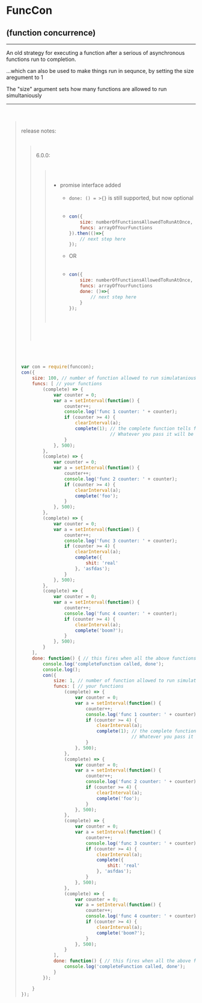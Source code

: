 # FuncCon
## (function concurrence)
<hr/>
An old strategy for executing a function after a serious of asynchronous functions run to completion.

...which can also be used to make things run in sequnce, by setting the size aregument to 1

The "size" argument sets how many functions are allowed to run simultaniously
<hr/><br/>



<blockquote>
    <br/>release notes:
    <br/><br/>
    <blockquote>
        <br/>
        6.0.0:
		<br/>
		<br/>
        <blockquote>
            <br/>
            
- promise interface added<br/><br/>
    - ```done: () = >{}``` is still supported, but now optional<br/><br/>
    - 
        ```javascript
        con({
            size: numberOfFunctionsAllowedToRunAtOnce,
            funcs: arrayOfYourFunctions
        }).then(()=>{
            // next step here
        });
        ```
    - OR<br/><br/>
    - 
        ```javascript
        con({
            size: numberOfFunctionsAllowedToRunAtOnce,
            funcs: arrayOfYourFunctions
            done: ()=>{
                // next step here
            }
        });
        ```
        <br/>
        </blockquote>
        <br/>
        <br/>
    </blockquote>
    <br/>
    <br/>

```javascript
var con = require(funccon);
con({
	size: 100, // number of function allowed to run simulataniously
	funcs: [ // your functions
		(complete) => {
			var counter = 0;
			var a = setInterval(function() {
				counter++;
				console.log('func 1 counter: ' + counter);
				if (counter >= 4) {
					clearInterval(a);
					complete(1); // the complete function tells funccon to move on
								 //	Whatever you pass it will be given to the done function as an argument
				}
			}, 500);
        },
		(complete) => {
			var counter = 0;
			var a = setInterval(function() {
				counter++;
				console.log('func 2 counter: ' + counter);
				if (counter >= 4) {
					clearInterval(a);
					complete('foo');
				}
			}, 500);
        },
		(complete) => {
			var counter = 0;
			var a = setInterval(function() {
				counter++;
				console.log('func 3 counter: ' + counter);
				if (counter >= 4) {
					clearInterval(a);
					complete({
						shit: 'real'
					}, 'asfdas');
				}
			}, 500);
        },
		(complete) => {
			var counter = 0;
			var a = setInterval(function() {
				counter++;
				console.log('func 4 counter: ' + counter);
				if (counter >= 4) {
					clearInterval(a);
					complete('boom?');
				}
			}, 500);
        }
    ],
	done: function() { // this fires when all the above functions are complete
		console.log('completeFunction called, done');
		console.log();
		con({
			size: 1, // number of function allowed to run simulataniously
			funcs: [ // your functions
				(complete) => {
					var counter = 0;
					var a = setInterval(function() {
						counter++;
						console.log('func 1 counter: ' + counter);
						if (counter >= 4) {
							clearInterval(a);
							complete(1); // the complete function tells funccon to move on
										 //	Whatever you pass it will be given to the done function as an argument
						}
					}, 500);
		        },
				(complete) => {
					var counter = 0;
					var a = setInterval(function() {
						counter++;
						console.log('func 2 counter: ' + counter);
						if (counter >= 4) {
							clearInterval(a);
							complete('foo');
						}
					}, 500);
		        },
				(complete) => {
					var counter = 0;
					var a = setInterval(function() {
						counter++;
						console.log('func 3 counter: ' + counter);
						if (counter >= 4) {
							clearInterval(a);
							complete({
								shit: 'real'
							}, 'asfdas');
						}
					}, 500);
		        },
				(complete) => {
					var counter = 0;
					var a = setInterval(function() {
						counter++;
						console.log('func 4 counter: ' + counter);
						if (counter >= 4) {
							clearInterval(a);
							complete('boom?');
						}
					}, 500);
		        }
		    ],
			done: function() { // this fires when all the above functions are complete
				console.log('completeFunction called, done');
			}
		});

	}
});

```
